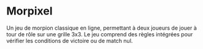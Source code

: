 # Morpixel
Un jeu de morpion classique en ligne, permettant à deux joueurs de jouer à tour de rôle sur une grille 3x3. Le jeu comprend des règles intégrées pour vérifier les conditions de victoire ou de match nul.
